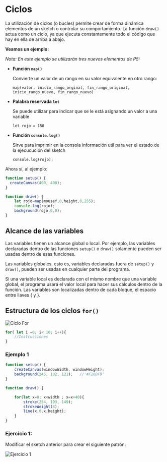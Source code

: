 # Ciclos

La utilización de ciclos (o bucles) permite crear de forma dinámica elementos de un sketch o controlar su comportamiento. La función `draw()` actua como un ciclo, ya que ejecuta constantemente todo el código que hay en ella de arriba a abajo.

**Veamos un ejemplo:**

*Nota: En este ejemplo se utilizarán tres nuevos elementos de P5:*

* **Función `map()`**

	Convierte un valor de un rango en su valor equivalente en otro rango:

	`map(valor, inicio_rango_orginal, fin_rango_original, inicio_rango_nuevo, fin_rango_nuevo)`

* **Palabra reservada `let`**

	Se puede utilizar para indicar que se le está asignando un valor a una variable

	`let rojo = 150`

* **Función `console.log()`**

	Sirve para imprimir en la consola información util para ver el estado de la ejecucución del sketch

	`console.log(rojo);`

Ahora sí, al ejemplo:

```javascript
function setup() {
  createCanvas(400, 400);
}

function draw() {
	let rojo=map(mouseY,0,height,0,255);
	console.log(rojo);
  	background(rojo,0,0);
}
```

## Alcance de las variables

Las variables tienen un alcance global o local. Por ejemplo, las variables declaradas dentro de las funciones `setup()` o `draw()` solamente pueden ser usadas dentro de esas funciones. 

Las variables globales, esto es, variables declaradas fuera de `setup()` y `draw()`, pueden ser usadas en cualquier parte del programa. 

Si una variable local es declarada con el mismo nombre que una variable global, el programa usará el valor local para hacer sus cálculos dentro de la función. Las variables son localizadas dentro de cada bloque, el espacio entre llaves { y }.

## Estructura de los ciclos `for()`

![Ciclo For](https://raw.githubusercontent.com/daniels13ca/Intro_Programacion/master/images/CicloFor.jpg)

```javascript
for( let i =0; i< 10; i++){
	//Instrucciones
}	

```

### Ejemplo 1

```javascript
function setup() {
	createCanvas(windowWidth, windowHeight);
	background(246, 102, 121);   //'#F26DF9'
}

function draw() {

	for(let x=0; x<width ; x=x+40){
		stroke(254, 193, 149);
		strokeWeight(8);
		line(x,0,x,height);
	}
}
```

### Ejercicio 1:

Modificar el sketch anterior para crear el siguiente patrón:

![Ejercicio 1](https://raw.githubusercontent.com/daniels13ca/Intro_Programacion/master/images/Ejercicio%201.JPG)
